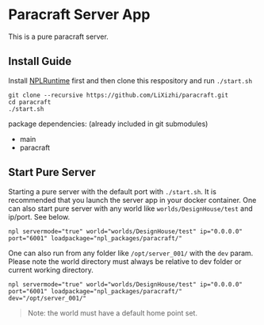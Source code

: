 # Paracraft Server App
This is a pure paracraft server. 

## Install Guide
Install [NPLRuntime](https://github.com/LiXizhi/NPLRuntime) first and then clone this respository and run `./start.sh`

```
git clone --recursive https://github.com/LiXizhi/paracraft.git
cd paracraft
./start.sh
```

package dependencies: (already included in git submodules)
- main
- paracraft

## Start Pure Server
Starting a pure server with the default port with `./start.sh`. It is recommended that you launch the server app in your docker container.
One can also start pure server with any world like `worlds/DesignHouse/test` and ip/port. See below.

```
npl servermode="true" world="worlds/DesignHouse/test" ip="0.0.0.0" port="6001" loadpackage="npl_packages/paracraft/"
```

One can also run from any folder like `/opt/server_001/` with the `dev` param. Please note the world directory must always be relative to dev folder or current working directory. 

```
npl servermode="true" world="worlds/DesignHouse/test" ip="0.0.0.0" port="6001" loadpackage="npl_packages/paracraft/" dev="/opt/server_001/"
```

> Note: the world must have a default home point set. 
